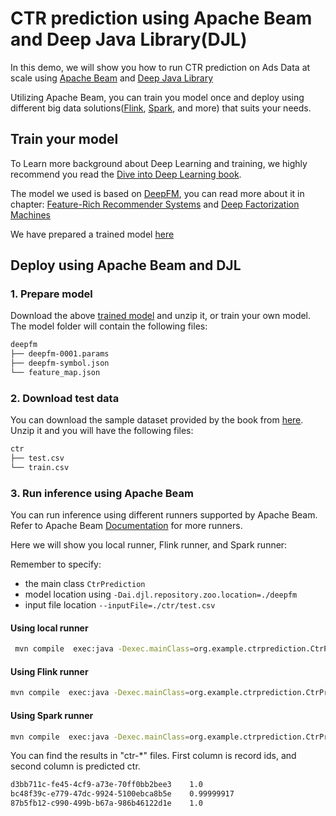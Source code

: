 # CTR prediction using Apache Beam and Deep Java Library(DJL)

In this demo, we will show you how to run CTR prediction on Ads Data at scale using [Apache Beam](https://beam.apache.org/) and [Deep Java Library](https://djl.ai)

Utilizing Apache Beam, you can train you model once and deploy using different big data solutions([Flink](https://flink.apache.org/), [Spark](https://spark.apache.org/), and more) that suits your needs. 


## Train your model
To Learn more background about Deep Learning and training,
we highly recommend you read the [Dive into Deep Learning book](https://d2l.ai).

The model we used is based on [DeepFM](https://arxiv.org/abs/1703.04247), you can read more about it in chapter: 
[Feature-Rich Recommender Systems](https://d2l.ai/chapter_recommender-systems/ctr.html)
and [Deep Factorization Machines](https://d2l.ai/chapter_recommender-systems/deepfm.html)

We have prepared a trained model [here](https://djl-ai.s3.amazonaws.com/resources/demo/mxnet/deepfm.zip)

## Deploy using Apache Beam and DJL

### 1. Prepare model

Download the above [trained model](https://djl-ai.s3.amazonaws.com/resources/demo/mxnet/deepfm.zip) and unzip it, or train your own model.
The model folder will contain the following files:
```bash
deepfm
├── deepfm-0001.params
├── deepfm-symbol.json
└── feature_map.json 
```
### 2. Download test data
You can download the sample dataset provided by the book from [here](http://d2l-data.s3-accelerate.amazonaws.com/ctr.zip).
Unzip it and you will have the following files:
```bash
ctr
├── test.csv
└── train.csv
```

### 3. Run inference using Apache Beam
You can run inference using different runners supported by Apache Beam. Refer to Apache Beam [Documentation](https://beam.apache.org/get-started/beam-overview/) for more runners.

Here we will show you local runner, Flink runner, and Spark runner:

Remember to specify:
* the main class `CtrPrediction`
* model location using `-Dai.djl.repository.zoo.location=./deepfm`
* input file location `--inputFile=./ctr/test.csv`


#### Using local runner
```bash
 mvn compile  exec:java -Dexec.mainClass=org.example.ctrprediction.CtrPrediction -Dai.djl.repository.zoo.location=./deepfm -Dexec.args="--inputFile=./ctr/test.csv" -Pdirect-runner
```


#### Using Flink runner
```bash
mvn compile  exec:java -Dexec.mainClass=org.example.ctrprediction.CtrPrediction -Dai.djl.repository.zoo.location=./deepfm -Dexec.args="--runner=FlinkRunner--inputFile=./ctr/test.csv" -Pflink-runner
```


#### Using Spark runner
```bash
mvn compile  exec:java -Dexec.mainClass=org.example.ctrprediction.CtrPrediction -Dai.djl.repository.zoo.location=./deepfm -Dexec.args="--runner=SparkRunner --inputFile=./ctr/test.csv" -Pspark-runner
```


You can find the results in "ctr-*" files.
First column is record ids, and second column is predicted ctr.
```bash
d3bb711c-fe45-4cf9-a73e-70ff0bb2bee3	1.0
bc48f39c-e779-47dc-9924-5100ebca8b5e	0.99999917
87b5fb12-c990-499b-b67a-986b46122d1e	1.0
```


